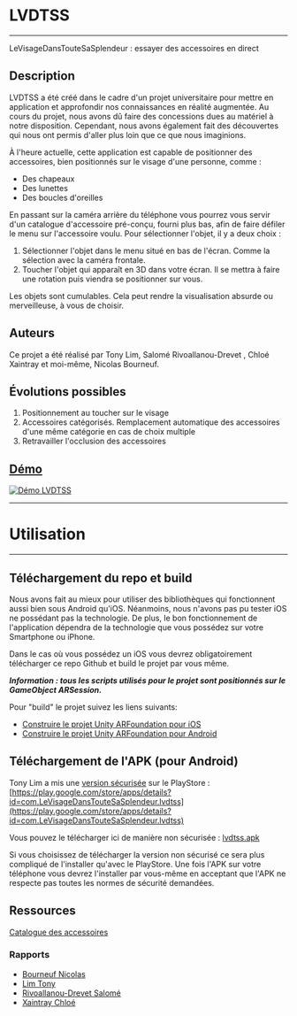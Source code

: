 # LVDTSS
***

LeVisageDansTouteSaSplendeur : essayer des accessoires en direct

## Description

LVDTSS a été créé dans le cadre d'un projet universitaire pour mettre en application et approfondir nos connaissances en réalité augmentée. Au cours du projet, nous avons dû faire des concessions dues au matériel à notre disposition. Cependant, nous avons également fait des découvertes qui nous ont permis d'aller plus loin que ce que nous imaginions.

À l'heure actuelle, cette application est capable de positionner des accessoires, bien positionnés sur le visage d'une personne, comme :
* Des chapeaux
* Des lunettes
* Des boucles d'oreilles

En passant sur la caméra arrière du téléphone vous pourrez vous servir d'un catalogue d'accessoire pré-conçu, fourni plus bas, afin de faire défiler le menu sur l'accessoire voulu. Pour sélectionner l'objet, il y a deux choix :

1. Sélectionner l'objet dans le menu situé en bas de l'écran. Comme la sélection avec la caméra frontale.
2. Toucher l'objet qui apparaît en 3D dans votre écran. Il se mettra à faire une rotation puis viendra se positionner sur vous.

Les objets sont cumulables. Cela peut rendre la visualisation absurde ou merveilleuse, à vous de choisir.

## Auteurs

Ce projet a été réalisé par Tony Lim, Salomé Rivoallanou-Drevet , Chloé Xaintray et moi-même, Nicolas Bourneuf.

## Évolutions possibles

1. Positionnement au toucher sur le visage
2. Accessoires catégorisés. Remplacement automatique des accessoires d'une même catégorie en cas de choix multiple
3. Retravailler l'occlusion des accessoires

## [Démo](https://www.youtube.com/watch?v=SrFzd3g56aU)

[![Démo LVDTSS](demolvdtss.gif)](https://www.youtube.com/watch?v=SrFzd3g56aU)

***
# Utilisation
***

## Téléchargement du repo et build

Nous avons fait au mieux pour utiliser des bibliothèques qui fonctionnent aussi bien sous Android qu'iOS. Néanmoins, nous n'avons pas pu tester iOS ne possédant pas la technologie. De plus, le bon fonctionnement de l'application dépendra de la technologie que vous possédez sur votre Smartphone ou iPhone.

Dans le cas où vous possédez un iOS vous devrez obligatoirement télécharger ce repo Github et build le projet par vous même.

***Information : tous les scripts utilisés pour le projet sont positionnés sur le GameObject ARSession.***

Pour "build" le projet suivez les liens suivants:

* [Construire le projet Unity ARFoundation pour iOS](https://www.youtube.com/watch?v=eu_eG0eTFlA)
* [Construire le projet Unity ARFoundation pour Android](https://www.youtube.com/watch?v=0mpsiO2lCx0)

## Téléchargement de l'APK (pour Android)

Tony Lim a mis une [version sécurisée](https://play.google.com/store/apps/details?id=com.LeVisageDansTouteSaSplendeur.lvdtss) sur le PlayStore : [https://play.google.com/store/apps/details?id=com.LeVisageDansTouteSaSplendeur.lvdtss](https://play.google.com/store/apps/details?id=com.LeVisageDansTouteSaSplendeur.lvdtss)

Vous pouvez le télécharger ici de manière non sécurisée : [lvdtss.apk](https://nicolas-bourneuf.fr/lvdtss.apk)

Si vous choisissez de télécharger la version non sécurisé ce sera plus compliqué de l'installer qu'avec le PlayStore. Une fois l'APK sur votre téléphone vous devrez l'installer par vous-même en acceptant que l'APK ne respecte pas toutes les normes de sécurité demandées.

## Ressources
[Catalogue des accessoires](icosVirtualMenu/catalogue.pdf "Catalogue des accessoires")

### Rapports

-  [Bourneuf Nicolas](Rapports/Rapport%20Nicolas%20Bourneuf.pdf)
-  [Lim Tony](Rapports/Rapport_TonyLim.pdf)
-  [Rivoallanou-Drevet Salomé](Rapports/Rapport%20Salomé%20Rivoallanou-Drevet.pdf)
-  [Xaintray Chloé](Rapports/Rapport_ChloéXaintray.pdf)